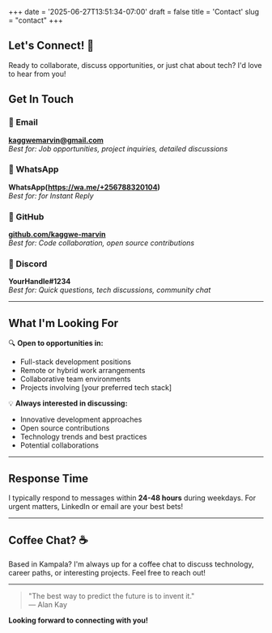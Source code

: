 +++
date = '2025-06-27T13:51:34-07:00'
draft = false
title = 'Contact'
slug = "contact"
+++

## Let's Connect! 🚀

Ready to collaborate, discuss opportunities, or just chat about tech? I'd love to hear from you!

## Get In Touch

### 📧 Email

**<kaggwemarvin@gmail.com>**  
*Best for: Job opportunities, project inquiries, detailed discussions*

### 💼 WhatsApp

**WhatsApp(<https://wa.me/+256788320104>)**  
*Best for: for Instant Reply*

### 🐙 GitHub

**[github.com/kaggwe-marvin](https://github.com/kaggwe-marvin)**  
*Best for: Code collaboration, open source contributions*

### 💬 Discord

**YourHandle#1234**  
*Best for: Quick questions, tech discussions, community chat*

---

## What I'm Looking For

🔍 **Open to opportunities in:**

- Full-stack development positions
- Remote or hybrid work arrangements
- Collaborative team environments
- Projects involving [your preferred tech stack]

💡 **Always interested in discussing:**

- Innovative development approaches
- Open source contributions
- Technology trends and best practices
- Potential collaborations

---

## Response Time

I typically respond to messages within **24-48 hours** during weekdays. For urgent matters, LinkedIn or email are your best bets!

---

## Coffee Chat? ☕

Based in Kampala? I'm always up for a coffee chat to discuss technology, career paths, or interesting projects. Feel free to reach out!

---

> "The best way to predict the future is to invent it."  
> — Alan Kay

**Looking forward to connecting with you!**
